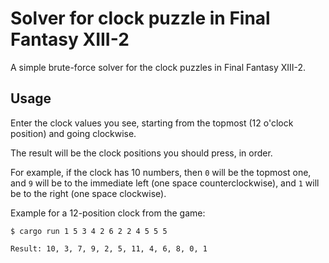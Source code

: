 # Solver for clock puzzle in Final Fantasy XIII-2

A simple brute-force solver for the clock puzzles in Final Fantasy XIII-2.

## Usage

Enter the clock values you see, starting from the topmost (12 o'clock position)
and going clockwise.

The result will be the clock positions you should press, in order.

For example, if the clock has 10 numbers, then `0` will be the topmost one, and
`9` will be to the immediate left (one space counterclockwise),
and `1` will be to the right (one space clockwise).

Example for a 12-position clock from the game:

    $ cargo run 1 5 3 4 2 6 2 2 4 5 5 5

    Result: 10, 3, 7, 9, 2, 5, 11, 4, 6, 8, 0, 1
